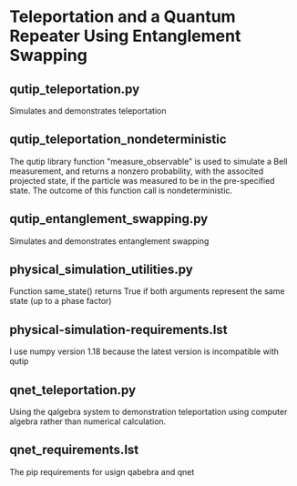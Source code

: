 # Teleportation and a Quantum Repeater Using Entanglement Swapping
## qutip_teleportation.py
Simulates and demonstrates teleportation
## qutip_teleportation_nondeterministic
The qutip library function "measure_observable" is used to simulate a Bell measurement, and returns a nonzero probability, with the associted projected state, if the particle was measured to be in the pre-specified state. The outcome of this function call is nondeterministic.
## qutip_entanglement_swapping.py
Simulates and demonstrates entanglement swapping
## physical_simulation_utilities.py
Function same_state() returns True if both arguments represent the same state (up to a phase factor)
## physical-simulation-requirements.lst
I use numpy version 1.18 because the latest version is incompatible with qutip
## qnet_teleportation.py
Using the qalgebra system to demonstration teleportation using computer algebra rather than numerical calculation.
## qnet_requirements.lst
The pip requirements for usign qabebra and qnet
